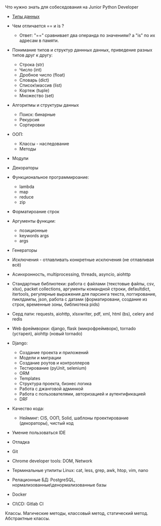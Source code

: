 Что нужно знать для собеседования на Junior Python Developer

* [Типы данных](pages/data_types.md)
* Чем отличается == и is ?
  * Ответ: "==" сравнивает два операнда по значениям? а "is" по их адресам в памяти.

* Понимание типов и структур даннных данных, приведение разных типов друг к другу:
  * Строка (str)
  * Число (int)
  * Дробное число (float) 
  * Словарь (dict)
  * Список\массив (list)
  * Кортеж (tuple)
  * Множество (set)

* Алгоритмы и структуры данных
  * Поиск: бинарные
  * Рекурсия
  * Сортировки

* ООП:
  * Классы - наследование
  * Методы

* Модули

* Декораторы

* Функциональное программироание:
  * lambda
  * map
  * reduce
  * zip

* Форматироание строк

* Аргументы функции:
  * позиционные
  * keywords args
  * args 

 * Генераторы
 * Исключения - отлавливать конкретные исключения (не отлавливая всё)
 * Асинхронность, multiprocessing, threads, asyncio, aiohttp
 * Стандартные библиотеки: работа с файлами (текстовые файлы, csv, xlsx), packet collections, аргументы командной строки, defaultdict, itertools, регулярные выражения для парсинга текста, логгирование, пиклдампы, json, работа с датами (форматировани, создание из строк, временные зоны, библиотека pids)
 * Серд пати: requests, aiohttp, xlsxwriter, pdf, xml, html (bs), celery and redis
 * Web фреймворки: django, flask (микрофреймворк), tornado (устарел), aiohttp (новый tornado)
 * Django:
   * Создание проекта и приложений
   * Модели и миграции
   * Создание роутов и контроллеров
   * Тестирование (pyUnit, selenium)
   * ORM
   * Templates
   * Структура проекта, бизнес логика
   * Работа с джанговой админкой
   * Работа с пользователями, авторизацией и аутентификацией
   * DRF
 
* Качество кода:
  * Нейминг: CIS, ООП, Solid, шаблоны проектирование (декораторы), чистый код
* Умение пользоваться IDE
* Отладка
* Git
* Chrome developer tools: DOM, Network
* Терминальные утилиты Linux: cat, less, grep, awk, htop, vim, nano

* Релационные БД: PostgreSQL, нормализованные\денормализованные базы
* Docker
* CI\CD: Gitlab CI

Классы. Магические методы, классовый метод, статический метод.
Абстрактные классы.